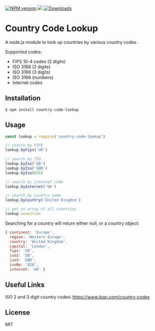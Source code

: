[![NPM version](https://img.shields.io/npm/v/country-code-lookup.svg)](https://www.npmjs.com/package/country-code-lookup)
![](https://github.com/richorama/country-code-lookup/workflows/Node%20CI/badge.svg?branch=master) 
[![Downloads](https://img.shields.io/npm/dm/country-code-lookup.svg)](https://npmcharts.com/compare/country-code-lookup?minimal=true)

# Country Code Lookup

A node.js module to look up countries by various country codes.

Supported codes:

* FIPS 10-4 codes (2 digits)
* ISO 3166 (2 digits)
* ISO 3166 (3 digits)
* ISO 3166 (numbers)
* Internet codes

## Installation

```
$ npm install country-code-lookup
```

## Usage

```js
const lookup = require('country-code-lookup')

// search by FIPS
lookup.byFips('UK')

// search by ISO
lookup.byIso('GB')
lookup.byIso('GBR')
lookup.byIso(826)

// search by internet code
lookup.byInternet('UK')

// search by country name
lookup.byCountry('United Kingdom')

// get an array of all countries
lookup.countries
```

Searching for a country will return either null, or a country object:

```js
{ continent: 'Europe',
  region: 'Western Europe',
  country: 'United Kingdom',
  capital: 'London',
  fips: 'UK',
  iso2: 'GB',
  iso3: 'GBR',
  isoNo: '826',
  internet: 'UK' }
````

## Useful Links

ISO 2 and 3 digit country codes: https://www.iban.com/country-codes

## License

MIT
